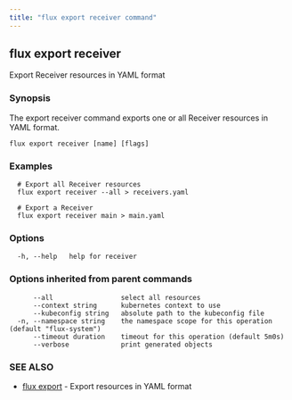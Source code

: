 ```yaml
---
title: "flux export receiver command"
---
```

## flux export receiver

Export Receiver resources in YAML format

### Synopsis

The export receiver command exports one or all Receiver resources in YAML format.

```
flux export receiver [name] [flags]
```

### Examples

```
  # Export all Receiver resources
  flux export receiver --all > receivers.yaml

  # Export a Receiver
  flux export receiver main > main.yaml

```

### Options

```
  -h, --help   help for receiver
```

### Options inherited from parent commands

```
      --all                 select all resources
      --context string      kubernetes context to use
      --kubeconfig string   absolute path to the kubeconfig file
  -n, --namespace string    the namespace scope for this operation (default "flux-system")
      --timeout duration    timeout for this operation (default 5m0s)
      --verbose             print generated objects
```

### SEE ALSO

* [flux export](/cmd/flux_export/)	 - Export resources in YAML format

